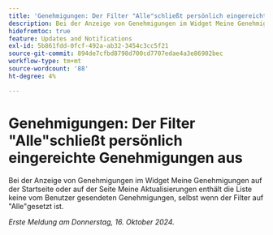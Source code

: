 ```yaml
---
title: 'Genehmigungen: Der Filter "Alle"schließt persönlich eingereichte Genehmigungen aus'
description: Bei der Anzeige von Genehmigungen im Widget Meine Genehmigungen auf der Startseite oder auf der Seite Meine Aktualisierungen enthält die Liste keine vom Benutzer gesendeten Genehmigungen, selbst wenn der Filter auf "Alle"gesetzt ist.
hidefromtoc: true
feature: Updates and Notifications
exl-id: 5b861fdd-0fcf-492a-ab32-3454c3cc5f21
source-git-commit: 894de7cfbd8798d700cd7707edae4a3e86902bec
workflow-type: tm+mt
source-wordcount: '88'
ht-degree: 4%

---
```


# Genehmigungen: Der Filter &quot;Alle&quot;schließt persönlich eingereichte Genehmigungen aus

<!--
>>[!NOTE]
>
>This issue was fixed on June 20, 2024.
-->

Bei der Anzeige von Genehmigungen im Widget Meine Genehmigungen auf der Startseite oder auf der Seite Meine Aktualisierungen enthält die Liste keine vom Benutzer gesendeten Genehmigungen, selbst wenn der Filter auf &quot;Alle&quot;gesetzt ist.

_Erste Meldung am Donnerstag, 16. Oktober 2024._
